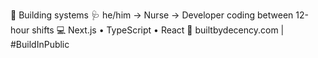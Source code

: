 🚀 Building systems
🩺 he/him → Nurse → Developer coding between 12-hour shifts
💻 Next.js • TypeScript • React
📝 builtbydecency.com | #BuildInPublic

<!---
decencyokobia/decencyokobia is a ✨ special ✨ repository because its `README.md` (this file) appears on your GitHub profile.
You can click the Preview link to take a look at your changes.
--->
